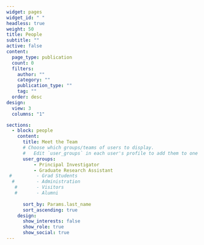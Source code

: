 ```yaml
---
widget: pages
widget_id: " "
headless: true
weight: 50
title: People
subtitle: ""
active: false
content:
  page_type: publication
  count: 0
  filters:
    author: ""
    category: ""
    publication_type: ""
    tag: ""
  order: desc
design:
  view: 3
  columns: "1"

sections:
  - block: people
    content:
      title: Meet the Team
      # Choose which groups/teams of users to display.
      #   Edit `user_groups` in each user's profile to add them to one or more of these groups.
      user_groups:
          - Principal Investigator
          - Graduate Research Assistant
 #         - Grad Students
  #        - Administration
   #       - Visitors
   #       - Alumni
   
      sort_by: Params.last_name
      sort_ascending: true
    design:
      show_interests: false
      show_role: true
      show_social: true
---
```

